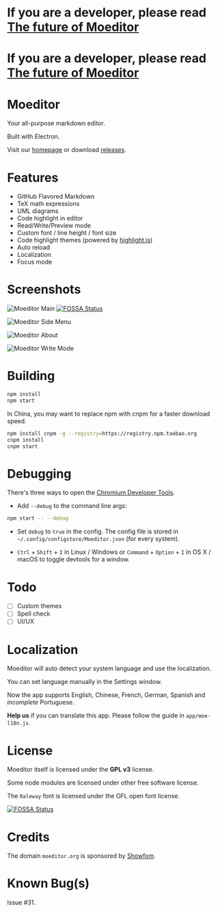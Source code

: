 # If you are a developer, please read [The future of Moeditor](https://github.com/Moeditor/Moeditor/issues/153)
# If you are a developer, please read [The future of Moeditor](https://github.com/Moeditor/Moeditor/issues/153)

# Moeditor
Your all-purpose markdown editor.

Built with Electron.

Visit our [homepage](https://moeditor.org/) or download [releases](https://github.com/Moeditor/Moeditor/releases).

# Features
* GitHub Flavored Markdown
* TeX math expressions
* UML diagrams
* Code highlight in editor
* Read/Write/Preview mode
* Custom font / line height / font size
* Code highlight themes (powered by [highlight.js](https://highlightjs.org/))
* Auto reload
* Localization
* Focus mode

# Screenshots
![Moeditor Main](screenshots/main.png)
[![FOSSA Status](https://app.fossa.io/api/projects/git%2Bgithub.com%2FMoeditor%2FMoeditor.svg?type=shield)](https://app.fossa.io/projects/git%2Bgithub.com%2FMoeditor%2FMoeditor?ref=badge_shield)

![Moeditor Side Menu](screenshots/side-menu.png)

![Moeditor About](screenshots/about.png)

![Moeditor Write Mode](screenshots/write-mode.png)

# Building
```bash
npm install
npm start
```

In China, you may want to replace npm with cnpm for a faster download speed.

```bash
npm install cnpm -g --registry=https://registry.npm.taobao.org
cnpm install
cnpm start
```

# Debugging
There's three ways to open the [Chromium Developer Tools](https://developer.chrome.com/devtools).

* Add `--debug` to the command line args:
```bash
npm start -- --debug
```

* Set `debug` to `true` in the config. The config file is stored in `~/.config/configstore/Moeditor.json` (for every system).

* `Ctrl` + `Shift` + `I` in Linux / Windows or `Command` + `Option` + `I` in OS X / macOS to toggle devtools for a window.

# Todo
* [ ] Custom themes
* [ ] Spell check
* [ ] UI/UX

# Localization
Moeditor will auto detect your system language and use the localization.

You can set language manually in the Settings window.

Now the app supports English, Chinese, French, German, Spanish and *incomplete* Portuguese.

**Help us** if you can translate this app. Please follow the guide in `app/moe-l10n.js`.

# License
Moeditor itself is licensed under the **GPL v3** license.

Some node modules are licensed under other free software license.

The `Raleway` font is licensed under the OFL open font license.


[![FOSSA Status](https://app.fossa.io/api/projects/git%2Bgithub.com%2FMoeditor%2FMoeditor.svg?type=large)](https://app.fossa.io/projects/git%2Bgithub.com%2FMoeditor%2FMoeditor?ref=badge_large)

# Credits
The domain `moeditor.org` is sponsored by [Showfom](https://ttt.tt/).

# Known Bug(s)
Issue #31.